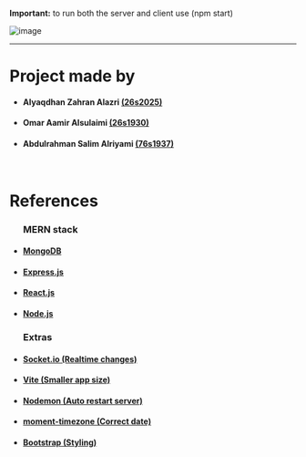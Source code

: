 **Important:** to run both the server and client use (npm start)

![image](https://github.com/Alyaqdhans/ReactChat/assets/58079015/1a415460-ad52-4777-835a-e0c0b77e3e53)

<hr>

<h1>Project made by</h1>
<ul>
  <h4><li>Alyaqdhan Zahran Alazri <span><a href="mailto:26s2025@utas.edu.om">(26s2025)</a></span></li></h4>
  <h4><li>Omar Aamir Alsulaimi <span><a href="mailto:26s1930@utas.edu.om">(26s1930)</a></span></li></h4>
  <h4><li>Abdulrahman Salim Alriyami <span><a href="mailto:76s1937@utas.edu.om">(76s1937)</a></span></li></h4>
</ul>
<br>
<h1>References</h1>
<ul>
  <h3>MERN stack</h3>
  <h4><a target='_blank' href="https://www.mongodb.com/"><li>MongoDB</li></a></h4>
  <h4><a target='_blank' href="https://expressjs.com/"><li>Express.js</li></a></h4>
  <h4><a target='_blank' href="https://react.dev/"><li>React.js</li></a></h4>
  <h4><a target='_blank' href="https://nodejs.org/"><li>Node.js</li></a></h4>
  
  <h3>Extras</h3>
  <h4><a target='_blank' href="https://socket.io/"><li>Socket.io (Realtime changes)</li></a></h4>
  <h4><a target='_blank' href="https://vitejs.dev/"><li>Vite (Smaller app size)</li></a></h4>
  <h4><a target='_blank' href="https://www.npmjs.com/package/nodemon"><li>Nodemon (Auto restart server)</li></a></h4>
  <h4><a target='_blank' href="https://www.npmjs.com/package/moment-timezone"><li>moment-timezone (Correct date)</li></a></h4>
  <h4><a target='_blank' href="https://getbootstrap.com/"><li>Bootstrap (Styling)</li></a></h4>
</ul>
